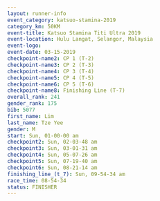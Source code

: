 ```yaml
---
layout: runner-info 
event_category: katsuo-stamina-2019 
category_km: 50KM 
event-title: Katsuo Stamina Titi Ultra 2019 
event-location: Hulu Langat, Selangor, Malaysia 
event-logo: 
event-date: 03-15-2019 
checkpoint-name2: CP 1 (T-2) 
checkpoint-name3: CP 2 (T-3) 
checkpoint-name4: CP 3 (T-4) 
checkpoint-name5: CP 4 (T-5) 
checkpoint-name6: CP 5 (T-6) 
checkpoint-name8: Finishing Line (T-7) 
overall_rank: 241
gender_rank: 175
bib: 5077
first_name: Lim
last_name: Tze Yee
gender: M
start: Sun, 01-00-00 am
checkpoint2: Sun, 02-03-48 am
checkpoint3: Sun, 03-01-31 am
checkpoint4: Sun, 05-07-26 am
checkpoint5: Sun, 07-19-40 am
checkpoint6: Sun, 08-21-14 am
finishing_line_(t_7): Sun, 09-54-34 am
race_time: 08-54-34
status: FINISHER
---
```

